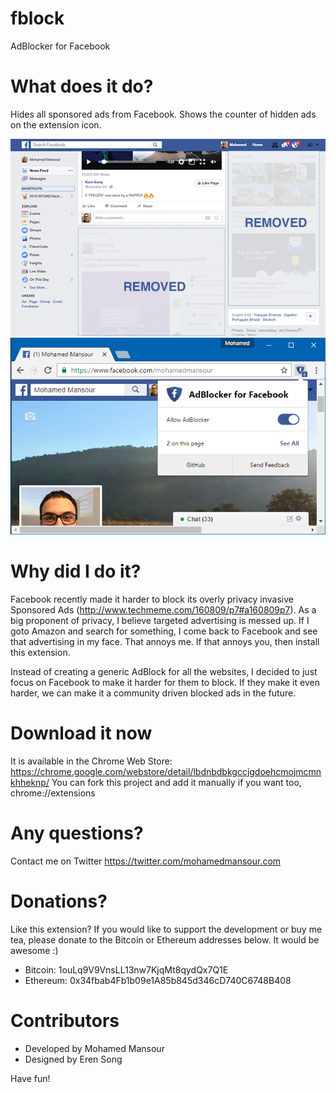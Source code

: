 # fblock
AdBlocker for Facebook

What does it do?
================

Hides all sponsored ads from Facebook. Shows the counter of hidden ads on the extension icon.

![image](https://github.com/mohamedmansour/fblock/blob/master/images/screenshot.png)
![image](https://github.com/mohamedmansour/fblock/blob/master/images/screenshot-popup.png)

Why did I do it?
================

Facebook recently made it harder to block its overly privacy invasive Sponsored Ads (http://www.techmeme.com/160809/p7#a160809p7).
As a big proponent of privacy, I believe targeted advertising is messed up. If I goto Amazon and search for something, I come back to 
Facebook and see that advertising in my face. That annoys me. If that annoys you, then install this extension.

Instead of creating a generic AdBlock for all the websites, I decided to just focus on Facebook
to make it harder for them to block. If they make it even harder, we can make it a community driven
blocked ads in the future.

Download it now
===============
It is available in the Chrome Web Store: https://chrome.google.com/webstore/detail/lbdnbdbkgccjgdoehcmojmcmnkhheknp/
You can fork this project and add it manually if you want too, chrome://extensions

Any questions?
=============
Contact me on Twitter https://twitter.com/mohamedmansour.com

Donations?
==========
Like this extension? If you would like to support the development or buy me tea, please donate to
the Bitcoin or Ethereum addresses below. It would be awesome :)
- Bitcoin: 1ouLq9V9VnsLL13nw7KjqMt8qydQx7Q1E
- Ethereum: 0x34fbab4Fb1b09e1A85b845d346cD740C6748B408

Contributors
============
- Developed by Mohamed Mansour
- Designed by Eren Song

Have fun!

